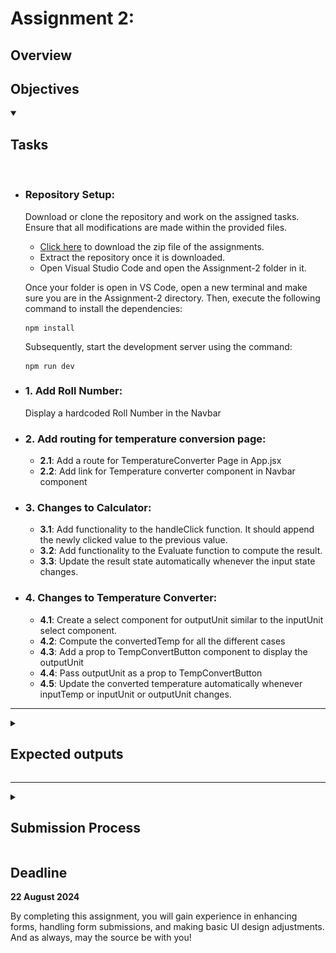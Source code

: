 # Assignment 2:

## Overview

## Objectives

<details open>
<summary><h2>Tasks</h2></summary>
<br>

<ul>
<li>
<h3>Repository Setup:</h3>

Download or clone the repository and work on the assigned tasks. Ensure that all modifications are made within the provided files.

-   [Click here](https://github.com/SaiKiranMatta/ReactJS-and-FastAPI-Bootcamp-Assignments.git) to download the zip file of the assignments.
-   Extract the repository once it is downloaded.
-   Open Visual Studio Code and open the Assignment-2 folder in it.

Once your folder is open in VS Code, open a new terminal and make sure you are in the Assignment-2 directory. Then, execute the following command to install the dependencies:

```
npm install
```

Subsequently, start the development server using the command:

```
npm run dev
```

</li>

<li><h3>1. Add Roll Number:</h3> Display a hardcoded Roll Number in the Navbar</li>
<li><h3>2. Add routing for temperature conversion page:</h3>

-   **2.1**: Add a route for TemperatureConverter Page in App.jsx
-   **2.2**: Add link for Temperature converter component in Navbar component

</li>
<li><h3>3. Changes to Calculator: </h3>

-   **3.1**: Add functionality to the handleClick function. It should append the newly clicked value to the previous value.
-   **3.2**: Add functionality to the Evaluate function to compute the result.
-   **3.3**: Update the result state automatically whenever the input state changes.
</li>

<li><h3>4. Changes to Temperature Converter: </h3>

-   **4.1**: Create a select component for outputUnit similar to the inputUnit select component.
-   **4.2**: Compute the convertedTemp for all the different cases
-   **4.3**: Add a prop to TempConvertButton component to display the outputUnit
-   **4.4**: Pass outputUnit as a prop to TempConvertButton
-   **4.5**: Update the converted temperature automatically whenever inputTemp or inputUnit or outputUnit changes.
</li>
</ul>
</details>

<hr>

<details>
<summary><h2>Expected outputs</h2></summary>
<p align="center">
  <img src="./assignment2-output1.png" alt="Image 1" width="95%" />
  <img src="./assignment2-output2.png" alt="Image 2" width="95%" />
  <img src="./assignment2-output3.png" alt="Image 3" width="95%" />
</p>
</details>

<hr>

<details>
<summary><h2>Submission Process</h2></summary>
<br>
<ul>
<li><h3>1. Test Your Application:</h3>

Ensure that each feature in your application is implemented correctly and functions as expected. Verify that the Roll Number displays in the Navbar, and that routing to the Temperature Conversion page works seamlessly. Test the Calculator to confirm that values are appended correctly, results are computed accurately, and updates occur automatically. Similarly, validate the Temperature Converter to ensure that unit selections, conversions, and automatic updates are handled correctly. Thoroughly test the entire application to confirm that all tasks are functioning smoothly.</li>

<li><h3>2. Submit Completed Code:</h3>

Go to <a href="https://drive.google.com/drive/folders/13ZtaSoDDzGheYV5kjzrZADt5QJ_6bP_w?usp=drive_link">this link</a> and upload the **src** and output screenshot to the folder named after your roll number.</li>

<li><h3>3. Finish The Task:</h3>

Fill <a href="https://forms.gle/A6tJ7J1RpBrA7WQA8">this Google Form</a> to finish the task.</li>

</ul>
</details>

## Deadline

**22 August 2024**

By completing this assignment, you will gain experience in enhancing forms, handling form submissions, and making basic UI design adjustments. And as always, may the source be with you!
